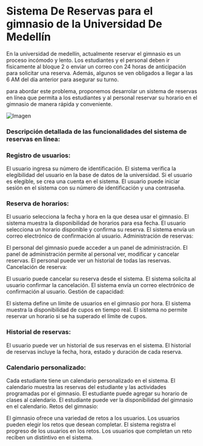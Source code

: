  #  Sistema De Reservas para el gimnasio de la Universidad De Medellín

En la universidad de medellín, actualmente reservar el gimnasio es un proceso incómodo y lento.
Los estudiantes y el personal deben ir fisicamente al bloque 2 o enviar un correo con 24 horas de anticipación para solicitar una reserva.
Además, algunos se ven obligados a llegar a las 6 AM del día anterior para asegurar su turno.  

para abordar este problema, proponemos desarrolar un sistema de reservas en línea que permita a los estudiantes y al personal reservar su horario en el gimnasio de manera rápida y conveniente.

![Imagen](https://github.com/Alcaraz5678/ProyectoGym/assets/159557516/9cb56df4-bf97-485c-9a3f-19b28305db65)

### Descripción detallada de las funcionalidades del sistema de reservas en línea:
### Registro de usuarios:

El usuario ingresa su número de identificación.
El sistema verifica la elegibilidad del usuario en la base de datos de la universidad.
Si el usuario es elegible, se crea una cuenta en el sistema.
El usuario puede iniciar sesión en el sistema con su número de identificación y una contraseña.

### Reserva de horarios:  

El usuario selecciona la fecha y hora en la que desea usar el gimnasio.
El sistema muestra la disponibilidad de horarios para esa fecha.
El usuario selecciona un horario disponible y confirma su reserva.
El sistema envía un correo electrónico de confirmación al usuario.
Administración de reservas:

El personal del gimnasio puede acceder a un panel de administración.
El panel de administración permite al personal ver, modificar y cancelar reservas.
El personal puede ver un historial de todas las reservas.
Cancelación de reserva:

El usuario puede cancelar su reserva desde el sistema.
El sistema solicita al usuario confirmar la cancelación.
El sistema envía un correo electrónico de confirmación al usuario.
Gestión de capacidad:

El sistema define un límite de usuarios en el gimnasio por hora.
El sistema muestra la disponibilidad de cupos en tiempo real.
El sistema no permite reservar un horario si se ha superado el límite de cupos.

### Historial de reservas:

El usuario puede ver un historial de sus reservas en el sistema.
El historial de reservas incluye la fecha, hora, estado y duración de cada reserva.

### Calendario personalizado:

Cada estudiante tiene un calendario personalizado en el sistema.
El calendario muestra las reservas del estudiante y las actividades programadas por el gimnasio.
El estudiante puede agregar su horario de clases al calendario.
El estudiante puede ver la disponibilidad del gimnasio en el calendario.
Retos del gimnasio:

El gimnasio ofrece una variedad de retos a los usuarios.
Los usuarios pueden elegir los retos que desean completar.
El sistema registra el progreso de los usuarios en los retos.
Los usuarios que completan un reto reciben un distintivo en el sistema. 

